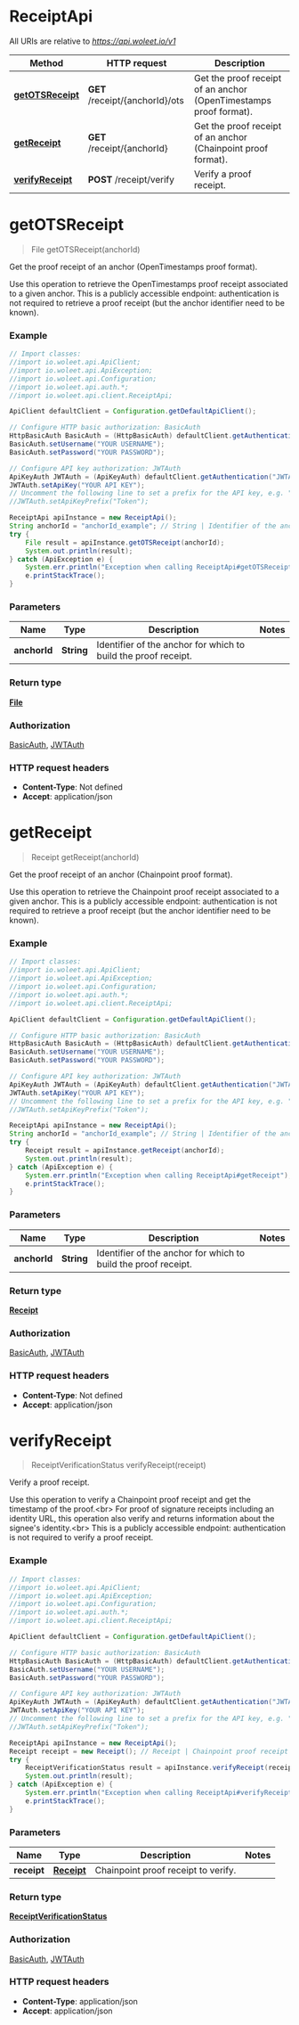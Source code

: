 # ReceiptApi

All URIs are relative to *https://api.woleet.io/v1*

Method | HTTP request | Description
------------- | ------------- | -------------
[**getOTSReceipt**](ReceiptApi.md#getOTSReceipt) | **GET** /receipt/{anchorId}/ots | Get the proof receipt of an anchor (OpenTimestamps proof format).
[**getReceipt**](ReceiptApi.md#getReceipt) | **GET** /receipt/{anchorId} | Get the proof receipt of an anchor (Chainpoint proof format).
[**verifyReceipt**](ReceiptApi.md#verifyReceipt) | **POST** /receipt/verify | Verify a proof receipt.


<a name="getOTSReceipt"></a>
# **getOTSReceipt**
> File getOTSReceipt(anchorId)

Get the proof receipt of an anchor (OpenTimestamps proof format).

Use this operation to retrieve the OpenTimestamps proof receipt associated to a given anchor. This is a publicly accessible endpoint: authentication is not required to retrieve a proof receipt (but the anchor identifier need to be known). 

### Example
```java
// Import classes:
//import io.woleet.api.ApiClient;
//import io.woleet.api.ApiException;
//import io.woleet.api.Configuration;
//import io.woleet.api.auth.*;
//import io.woleet.api.client.ReceiptApi;

ApiClient defaultClient = Configuration.getDefaultApiClient();

// Configure HTTP basic authorization: BasicAuth
HttpBasicAuth BasicAuth = (HttpBasicAuth) defaultClient.getAuthentication("BasicAuth");
BasicAuth.setUsername("YOUR USERNAME");
BasicAuth.setPassword("YOUR PASSWORD");

// Configure API key authorization: JWTAuth
ApiKeyAuth JWTAuth = (ApiKeyAuth) defaultClient.getAuthentication("JWTAuth");
JWTAuth.setApiKey("YOUR API KEY");
// Uncomment the following line to set a prefix for the API key, e.g. "Token" (defaults to null)
//JWTAuth.setApiKeyPrefix("Token");

ReceiptApi apiInstance = new ReceiptApi();
String anchorId = "anchorId_example"; // String | Identifier of the anchor for which to build the proof receipt.
try {
    File result = apiInstance.getOTSReceipt(anchorId);
    System.out.println(result);
} catch (ApiException e) {
    System.err.println("Exception when calling ReceiptApi#getOTSReceipt");
    e.printStackTrace();
}
```

### Parameters

Name | Type | Description  | Notes
------------- | ------------- | ------------- | -------------
 **anchorId** | **String**| Identifier of the anchor for which to build the proof receipt. |

### Return type

[**File**](File.md)

### Authorization

[BasicAuth](../README.md#BasicAuth), [JWTAuth](../README.md#JWTAuth)

### HTTP request headers

 - **Content-Type**: Not defined
 - **Accept**: application/json

<a name="getReceipt"></a>
# **getReceipt**
> Receipt getReceipt(anchorId)

Get the proof receipt of an anchor (Chainpoint proof format).

Use this operation to retrieve the Chainpoint proof receipt associated to a given anchor. This is a publicly accessible endpoint: authentication is not required to retrieve a proof receipt (but the anchor identifier need to be known). 

### Example
```java
// Import classes:
//import io.woleet.api.ApiClient;
//import io.woleet.api.ApiException;
//import io.woleet.api.Configuration;
//import io.woleet.api.auth.*;
//import io.woleet.api.client.ReceiptApi;

ApiClient defaultClient = Configuration.getDefaultApiClient();

// Configure HTTP basic authorization: BasicAuth
HttpBasicAuth BasicAuth = (HttpBasicAuth) defaultClient.getAuthentication("BasicAuth");
BasicAuth.setUsername("YOUR USERNAME");
BasicAuth.setPassword("YOUR PASSWORD");

// Configure API key authorization: JWTAuth
ApiKeyAuth JWTAuth = (ApiKeyAuth) defaultClient.getAuthentication("JWTAuth");
JWTAuth.setApiKey("YOUR API KEY");
// Uncomment the following line to set a prefix for the API key, e.g. "Token" (defaults to null)
//JWTAuth.setApiKeyPrefix("Token");

ReceiptApi apiInstance = new ReceiptApi();
String anchorId = "anchorId_example"; // String | Identifier of the anchor for which to build the proof receipt.
try {
    Receipt result = apiInstance.getReceipt(anchorId);
    System.out.println(result);
} catch (ApiException e) {
    System.err.println("Exception when calling ReceiptApi#getReceipt");
    e.printStackTrace();
}
```

### Parameters

Name | Type | Description  | Notes
------------- | ------------- | ------------- | -------------
 **anchorId** | **String**| Identifier of the anchor for which to build the proof receipt. |

### Return type

[**Receipt**](Receipt.md)

### Authorization

[BasicAuth](../README.md#BasicAuth), [JWTAuth](../README.md#JWTAuth)

### HTTP request headers

 - **Content-Type**: Not defined
 - **Accept**: application/json

<a name="verifyReceipt"></a>
# **verifyReceipt**
> ReceiptVerificationStatus verifyReceipt(receipt)

Verify a proof receipt.

Use this operation to verify a Chainpoint proof receipt and get the timestamp of the proof.&lt;br&gt; For proof of signature receipts including an identity URL, this operation also verify and returns information about the signee&#39;s identity.&lt;br&gt; This is a publicly accessible endpoint: authentication is not required to verify a proof receipt. 

### Example
```java
// Import classes:
//import io.woleet.api.ApiClient;
//import io.woleet.api.ApiException;
//import io.woleet.api.Configuration;
//import io.woleet.api.auth.*;
//import io.woleet.api.client.ReceiptApi;

ApiClient defaultClient = Configuration.getDefaultApiClient();

// Configure HTTP basic authorization: BasicAuth
HttpBasicAuth BasicAuth = (HttpBasicAuth) defaultClient.getAuthentication("BasicAuth");
BasicAuth.setUsername("YOUR USERNAME");
BasicAuth.setPassword("YOUR PASSWORD");

// Configure API key authorization: JWTAuth
ApiKeyAuth JWTAuth = (ApiKeyAuth) defaultClient.getAuthentication("JWTAuth");
JWTAuth.setApiKey("YOUR API KEY");
// Uncomment the following line to set a prefix for the API key, e.g. "Token" (defaults to null)
//JWTAuth.setApiKeyPrefix("Token");

ReceiptApi apiInstance = new ReceiptApi();
Receipt receipt = new Receipt(); // Receipt | Chainpoint proof receipt to verify.
try {
    ReceiptVerificationStatus result = apiInstance.verifyReceipt(receipt);
    System.out.println(result);
} catch (ApiException e) {
    System.err.println("Exception when calling ReceiptApi#verifyReceipt");
    e.printStackTrace();
}
```

### Parameters

Name | Type | Description  | Notes
------------- | ------------- | ------------- | -------------
 **receipt** | [**Receipt**](Receipt.md)| Chainpoint proof receipt to verify. |

### Return type

[**ReceiptVerificationStatus**](ReceiptVerificationStatus.md)

### Authorization

[BasicAuth](../README.md#BasicAuth), [JWTAuth](../README.md#JWTAuth)

### HTTP request headers

 - **Content-Type**: application/json
 - **Accept**: application/json

